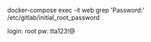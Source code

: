 docker-compose exec -it web grep 'Password:' /etc/gitlab/initial_root_password

login: root
pw: tta123!@